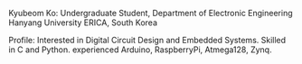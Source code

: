 Kyubeom Ko:
Undergraduate Student, Department of Electronic Engineering
Hanyang University ERICA, South Korea

Profile:
Interested in Digital Circuit Design and Embedded Systems.
Skilled in C and Python.
experienced Arduino, RaspberryPi, Atmega128, Zynq.
